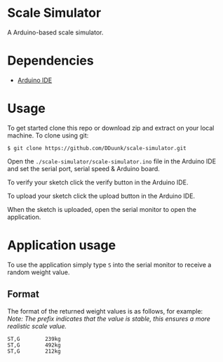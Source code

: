 # Scale Simulator

A Arduino-based scale simulator.

# Dependencies

* [Arduino IDE](https://www.arduino.cc/en/Main/Software)

# Usage

To get started clone this repo or download zip and extract on your local machine. To clone using git:

```shell
$ git clone https://github.com/DDuunk/scale-simulator.git
```

Open the `./scale-simulator/scale-simulator.ino` file in the Arduino IDE and set the serial port, serial speed & Arduino board.

To verify your sketch click the verify button in the Arduino IDE.

To upload your sketch click the upload button in the Arduino IDE.

When the sketch is uploaded, open the serial monitor to open the application.

# Application usage

To use the application simply type `S` into the serial monitor to receive a random weight value.

## Format

The format of the returned weight values ​​is as follows, for example:  
*Note: The prefix indicates that the value is stable, this ensures a more realistic scale value.*

```
ST,G        239kg
ST,G        492kg
ST,G        212kg
```

